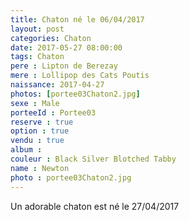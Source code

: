 ```yaml
---
title: Chaton né le 06/04/2017
layout: post
categories: Chaton
date: 2017-05-27 08:00:00
tags: Chaton
pere : Lipton de Berezay
mere : Lollipop des Cats Poutis
naissance: 2017-04-27
photos: [portee03Chaton2.jpg]
sexe : Male
porteeId : Portee03
reserve : true
option : true
vendu : true
album :
couleur : Black Silver Blotched Tabby
name : Newton
photo : portee03Chaton2.jpg
---
```


Un adorable chaton est né le 27/04/2017
